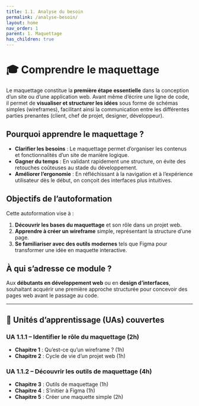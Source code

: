 ```yaml
---
title: 1.1. Analyse du besoin 
permalink: /analyse-besoin/
layout: home
nav_order: 1
parent: 1. Maquettage
has_children: true
---
```


# 🎓 Comprendre le maquettage

Le maquettage constitue la **première étape essentielle** dans la conception d’un site ou d’une application web. Avant même d’écrire une ligne de code, il permet de **visualiser et structurer les idées** sous forme de schémas simples (wireframes), facilitant ainsi la communication entre les différentes parties prenantes (client, chef de projet, designer, développeur).

## Pourquoi apprendre le maquettage ?
- **Clarifier les besoins** : Le maquettage permet d’organiser les contenus et fonctionnalités d’un site de manière logique.  
- **Gagner du temps** : En validant rapidement une structure, on évite des retouches coûteuses au stade du développement.  
- **Améliorer l’ergonomie** : En réfléchissant à la navigation et à l’expérience utilisateur dès le début, on conçoit des interfaces plus intuitives.

## Objectifs de l’autoformation
Cette autoformation vise à :  
1. **Découvrir les bases du maquettage** et son rôle dans un projet web.  
2. **Apprendre à créer un wireframe** simple, représentant la structure d’une page.  
3. **Se familiariser avec des outils modernes** tels que Figma pour transformer une idée en maquette interactive.

## À qui s’adresse ce module ?
Aux **débutants en développement web** ou en **design d’interfaces**, souhaitant acquérir une première approche structurée pour concevoir des pages web avant le passage au code.

---

## 📘 Unités d’apprentissage (UAs) couvertes

### UA 1.1.1 – Identifier le rôle du maquettage (2h)
- **Chapitre 1** : Qu’est-ce qu’un wireframe ? (1h)  
- **Chapitre 2** : Cycle de vie d’un projet web (1h)

### UA 1.1.2 – Découvrir les outils de maquettage (4h)
- **Chapitre 3** : Outils de maquettage (1h)  
- **Chapitre 4** : S’initier à Figma (1h)  
- **Chapitre 5** : Créer une maquette simple (2h)

